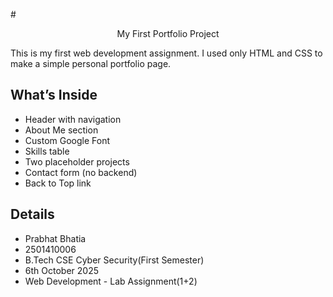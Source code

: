 #<p align="center">My First Portfolio Project</p>

This is my first web development assignment. I used only HTML and CSS to make a simple personal portfolio page.

## What’s Inside
- Header with navigation
- About Me section
- Custom Google Font
- Skills table
- Two placeholder projects
- Contact form (no backend)
- Back to Top link

## Details
- Prabhat Bhatia
- 2501410006
- B.Tech CSE Cyber Security(First Semester)
- 6th October 2025
- Web Development - Lab Assignment(1+2)
